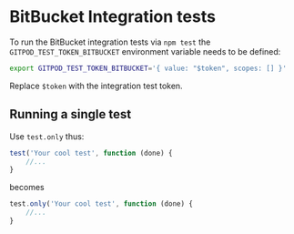 # BitBucket Integration tests

To run the BitBucket integration tests via `npm test` the `GITPOD_TEST_TOKEN_BITBUCKET` environment variable needs to be defined:

```bash
export GITPOD_TEST_TOKEN_BITBUCKET='{ value: "$token", scopes: [] }'
```

Replace `$token` with the integration test token.

## Running a single test

Use `test.only` thus:

```js
test('Your cool test', function (done) {
    //...
}
```

becomes

```js
test.only('Your cool test', function (done) {
    //...
}
```
